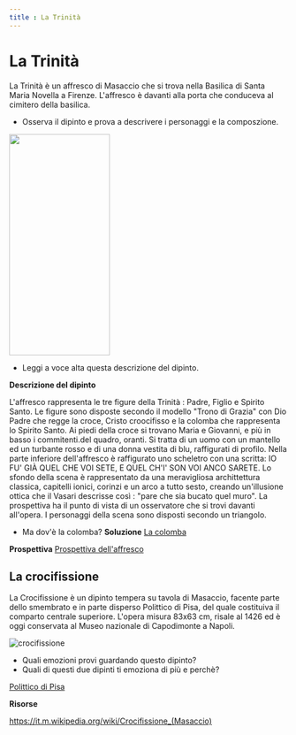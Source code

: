 ```yaml
---
title : La Trinità
---
```


# La Trinità

La Trinità è un affresco di Masaccio che si trova nella Basilica di Santa Maria Novella a Firenze.
L'affresco è davanti alla porta che conduceva al cimitero della basilica.

- Osserva il dipinto e prova a descrivere i personaggi e la composzione.

<img src="https://upload.wikimedia.org/wikipedia/commons/d/d2/Masaccio%2C_trinit%C3%A0.jpg" 
width="182" height="400"> 

- Leggi a voce alta questa descrizione del dipinto.

**Descrizione del dipinto**

L'affresco rappresenta le tre figure della Trinità : Padre, Figlio e Spirito Santo.
Le figure sono disposte secondo il modello "Trono di Grazia" con Dio Padre che regge la croce, Cristo croocifisso e la colomba che rappresenta lo Spirito Santo.
Ai piedi della croce si trovano Maria e Giovanni, e più in basso i commitenti.del quadro, oranti.  Si tratta di un uomo con un mantello ed un turbante rosso e di una donna vestita di blu, raffigurati di profilo. Nella parte inferiore dell'affresco è raffigurato uno scheletro con una scritta: IO FU' GIÀ QUEL CHE VOI SETE, E QUEL CH'I' SON VOI ANCO SARETE.
Lo sfondo della scena è rappresentato da una meravigliosa archittettura classica, capitelli ionici, corinzi e un arco a tutto sesto, creando un'illusione ottica che il Vasari descrisse così : "pare che sia bucato quel muro".
La prospettiva ha il punto di vista di un osservatore che si trovi davanti all'opera.
I personaggi della scena sono disposti secondo un triangolo.

- Ma dov'è la colomba?
**Soluzione**
[La colomba](https://encrypted-tbn0.gstatic.com/images?q=tbn:ANd9GcSoY715xAOa_Jv--p-hgITH0tMR5zyNxoTNBtGjrxmOqIgcrq5HXyhFVsAP&s=10)

**Prospettiva**
[Prospettiva dell'affresco](https://8f528186-a-62cb3a1a-s-sites.googlegroups.com/site/wwwspazioarte400it/home/masaccio-la-prospettiva-applicata-alla-pittura/masaccio.jpg)


## La crocifissione

La Crocifissione è un dipinto tempera su tavola di Masaccio, facente parte dello smembrato e in parte disperso Polittico di Pisa, del quale costituiva il comparto centrale superiore. L'opera misura 83x63 cm, risale al 1426 ed è oggi conservata al Museo nazionale di Capodimonte a Napoli.

![crocifissione](https://upload.wikimedia.org/wikipedia/commons/a/ac/Crucifix_Masaccio.jpg)

- Quali emozioni provi guardando questo dipinto?
- Quali di questi due dipinti ti emoziona di più e perchè?

[Polittico di Pisa](http://2.bp.blogspot.com/-dEwTj_iXKcs/VQxNcqvef7I/AAAAAAAAAEY/h8D0PeuSOx0/s1600/image.jpg)

**Risorse**

https://it.m.wikipedia.org/wiki/Crocifissione_(Masaccio)
